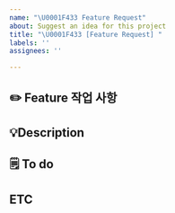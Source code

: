 ```yaml
---
name: "\U0001F433 Feature Request"
about: Suggest an idea for this project
title: "\U0001F433 [Feature Request] "
labels: ''
assignees: ''

---
```


## ✏️  Feature 작업 사항 

## 💡Description

##  🗒 To do

## ETC
